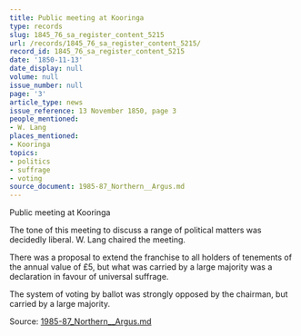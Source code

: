 ```yaml
---
title: Public meeting at Kooringa
type: records
slug: 1845_76_sa_register_content_5215
url: /records/1845_76_sa_register_content_5215/
record_id: 1845_76_sa_register_content_5215
date: '1850-11-13'
date_display: null
volume: null
issue_number: null
page: '3'
article_type: news
issue_reference: 13 November 1850, page 3
people_mentioned:
- W. Lang
places_mentioned:
- Kooringa
topics:
- politics
- suffrage
- voting
source_document: 1985-87_Northern__Argus.md
---
```


Public meeting at Kooringa

The tone of this meeting to discuss a range of political matters was decidedly liberal.  W. Lang chaired the meeting.

There was a proposal to extend the franchise to all holders of tenements of the annual value of £5, but what was carried by a large majority was a declaration in favour of universal suffrage.

The system of voting by ballot was strongly opposed by the chairman, but carried by a large majority.

Source: [1985-87_Northern__Argus.md](/downloads/markdown/1985-87_Northern__Argus.md)
